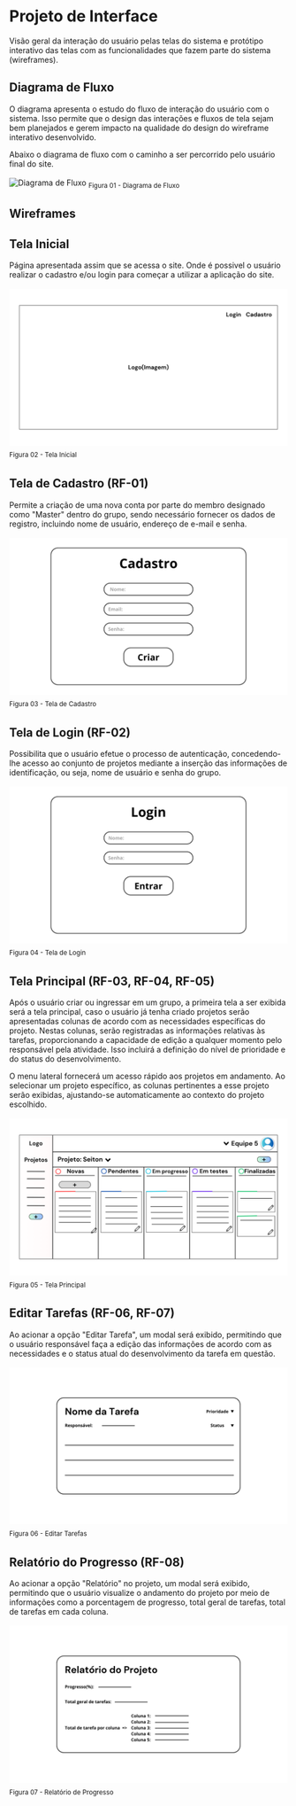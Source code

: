 
# Projeto de Interface

Visão geral da interação do usuário pelas telas do sistema e protótipo interativo das telas com as funcionalidades que fazem parte do sistema (wireframes).

## Diagrama de Fluxo

O diagrama apresenta o estudo do fluxo de interação do usuário com o sistema. Isso permite que o design das interações e fluxos de tela sejam bem planejados e gerem impacto na qualidade do design do wireframe interativo desenvolvido.

Abaixo o diagrama de fluxo com o caminho a ser percorrido pelo usuário final do site.
<br><br>
![Diagrama de Fluxo](img/Diagrama_Flux2.png) <sub> Figura 01 - Diagrama de Fluxo <sub>

## Wireframes

## Tela Inicial

Página apresentada assim que se acessa o site. Onde é possivel o usuário realizar o cadastro e/ou login para começar a utilizar a aplicação do site.
<br><br>
![Wireframe](img/Tela_inicial2.png) <sub> Figura 02 - Tela Inicial <sub>

## Tela de Cadastro (RF-01)

Permite a criação de uma nova conta por parte do membro designado como "Master" dentro do grupo, sendo necessário fornecer os dados de registro, incluindo nome de usuário, endereço de e-mail e senha.
<br><br>
![Wireframe](img/Tela_cadastro2.png) <sub> Figura 03 - Tela de Cadastro <sub>

## Tela de Login (RF-02)

Possibilita que o usuário efetue o processo de autenticação, concedendo-lhe acesso ao conjunto de projetos mediante a inserção das informações de identificação, ou seja, nome de usuário e senha do grupo.
<br><br>
![Wireframe](img/Tela_login2.png) <sub> Figura 04 - Tela de Login <sub>

## Tela Principal (RF-03, RF-04, RF-05)

Após o usuário criar ou ingressar em um grupo, a primeira tela a ser exibida será a tela principal, caso o usuário já tenha criado projetos serão apresentadas colunas de acordo com as necessidades específicas do projeto. Nestas colunas, serão registradas as informações relativas às tarefas, proporcionando a capacidade de edição a qualquer momento pelo responsável pela atividade. Isso incluirá a definição do nível de prioridade e do status do desenvolvimento.

O menu lateral fornecerá um acesso rápido aos projetos em andamento. Ao selecionar um projeto específico, as colunas pertinentes a esse projeto serão exibidas, ajustando-se automaticamente ao contexto do projeto escolhido.
<br><br>
![Wireframe](img/Tela_principal2.png) <sub> Figura 05 - Tela Principal <sub>

## Editar Tarefas (RF-06, RF-07)

Ao acionar a opção "Editar Tarefa", um modal será exibido, permitindo que o usuário responsável faça a edição das informações de acordo com as necessidades e o status atual do desenvolvimento da tarefa em questão.
<br><br>
![Wireframe](img/Modal_tarefa2.png) <sub> Figura 06 - Editar Tarefas <sub>

## Relatório do Progresso (RF-08)

Ao acionar a opção "Relatório" no projeto, um modal será exibido, permitindo que o usuário visualize o andamento do projeto por meio de informações como a porcentagem de progresso, total geral de tarefas, total de tarefas em cada coluna.
<br><br>
![Wireframe](img/Modal_relatorio2.png) <sub> Figura 07 - Relatório de Progresso <sub>
